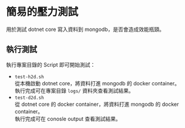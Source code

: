 # 簡易的壓力測試

用於測試 dotnet core 寫入資料到 mongodb，是否會造成效能瓶頸。

## 執行測試

執行專案目錄的 Script 即可開始測試：  

* `test-h2d.sh`  
  從本機啟動 dotnet core，將資料打進 mongodb 的 docker container。  
  執行完成可在專案目錄 `logs/` 資料夾查看測試結果。  
* `test-d2d.sh`  
  從 dotnet core 的 docker container，將資料打進 mongodb 的 docker container。  
  執行完成可在 conosle output 查看測試結果。  
